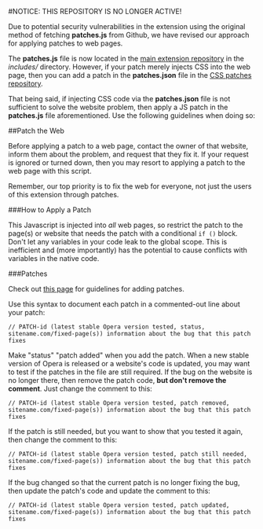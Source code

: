 #NOTICE: THIS REPOSITORY IS NO LONGER ACTIVE!

Due to potential security vulnerabilities in the extension using the original method of fetching **patches.js** from Github, we have revised our approach for applying patches to web pages. 

The **patches.js** file is now located in the [main extension repository](http://github.com/cyberstream/Fix-the-Web) in the *includes/* directory. However, if your patch merely injects CSS into the web page, then you can add a patch in the **patches.json** file in the [CSS patches repository](http://github.com/cyberstream/Fix-the-Web-CSS-Patches).

That being said, if injecting CSS code via the **patches.json** file is not sufficient to solve the website problem, then apply a JS patch in the **patches.js** file aforementioned. Use the following guidelines when doing so:

##Patch the Web

Before applying a patch to a web page, contact the owner of that website, inform them about the problem, and request that they fix it. If your request is ignored or turned down, then you may resort to applying a patch to the web page with this script. 

Remember, our top priority is to fix the web for everyone, not just the users of this extension through patches.

###How to Apply a Patch

This Javascript is injected into *all* web pages, so restrict the patch to the page(s) or website that needs the patch with a conditional `if ()` block. Don't let any variables in your code leak to the global scope. This is inefficient and (more importantly) has the potential to cause conflicts with variables in the native code.

###Patches

Check out [this page](http://my.opera.com/fix-the-web/blog/2012/03/01/how-to-patch-a-web-page) for guidelines for adding patches.

Use this syntax to document each patch in a commented-out line about your patch:

`// PATCH-id (latest stable Opera version tested, status, sitename.com/fixed-page(s)) information about the bug that this patch fixes`

Make "status" "patch added" when you add the patch. When a new stable version of Opera is released or a website's code is updated, you may want to test if the patches in the file are still required. If the bug on the website is no longer there, then remove the patch code, **but don't remove the comment**. Just change the comment to this:

`// PATCH-id (latest stable Opera version tested, patch removed, sitename.com/fixed-page(s)) information about the bug that this patch fixes`

If the patch is still needed, but you want to show that you tested it again, then change the comment to this:

`// PATCH-id (latest stable Opera version tested, patch still needed, sitename.com/fixed-page(s)) information about the bug that this patch fixes`

If the bug changed so that the current patch is no longer fixing the bug, then update the patch's code and update the comment to this:

`// PATCH-id (latest stable Opera version tested, patch updated, sitename.com/fixed-page(s)) information about the bug that this patch fixes`